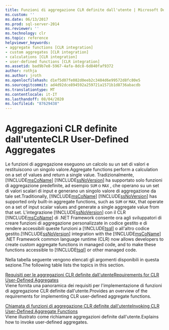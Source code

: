 ```yaml
---
title: Funzioni di aggregazione CLR definite dall'utente | Microsoft Docs
ms.custom: ''
ms.date: 06/13/2017
ms.prod: sql-server-2014
ms.reviewer: ''
ms.technology: clr
ms.topic: reference
helpviewer_keywords:
- aggregate functions [CLR integration]
- custom aggregates [CLR integration]
- calculations [CLR integration]
- user-defined functions [CLR integration]
ms.assetid: bad9b7e8-5967-4afa-8dc8-6d840faf9372
author: rothja
ms.author: jroth
ms.openlocfilehash: d1ef5d07fe082d0eeb2c3484d6e99572d8fc80e5
ms.sourcegitcommit: ad4d92dce894592a259721a1571b1d8736abacdb
ms.translationtype: MT
ms.contentlocale: it-IT
ms.lasthandoff: 08/04/2020
ms.locfileid: "87629438"
---
```

# <a name="clr-user-defined-aggregates"></a><span data-ttu-id="98c4b-102">Aggregazioni CLR definite dall'utente</span><span class="sxs-lookup"><span data-stu-id="98c4b-102">CLR User-Defined Aggregates</span></span>
  <span data-ttu-id="98c4b-103">Le funzioni di aggregazione eseguono un calcolo su un set di valori e restituiscono un singolo valore.</span><span class="sxs-lookup"><span data-stu-id="98c4b-103">Aggregate functions perform a calculation on a set of values and return a single value.</span></span> <span data-ttu-id="98c4b-104">Tradizionalmente, [!INCLUDE[msCoName](../../includes/msconame-md.md)] [!INCLUDE[ssNoVersion](../../includes/ssnoversion-md.md)] ha supportato solo funzioni di aggregazione predefinite, ad esempio `SUM` o `MAX` , che operano su un set di valori scalari di input e generano un singolo valore di aggregazione da tale set.</span><span class="sxs-lookup"><span data-stu-id="98c4b-104">Traditionally, [!INCLUDE[msCoName](../../includes/msconame-md.md)] [!INCLUDE[ssNoVersion](../../includes/ssnoversion-md.md)] has supported only built-in aggregate functions, such as `SUM` or `MAX`, that operate on a set of input scalar values and generate a single aggregate value from that set.</span></span> <span data-ttu-id="98c4b-105">L'integrazione [!INCLUDE[ssNoVersion](../../includes/ssnoversion-md.md)] con il CLR [!INCLUDE[msCoName](../../includes/msconame-md.md)] di .NET Framework consente ora agli sviluppatori di creare funzioni di aggregazione personalizzate in codice gestito e di rendere accessibili queste funzioni a [!INCLUDE[tsql](../../includes/tsql-md.md)] o all'altro codice gestito.</span><span class="sxs-lookup"><span data-stu-id="98c4b-105">[!INCLUDE[ssNoVersion](../../includes/ssnoversion-md.md)] integration with the [!INCLUDE[msCoName](../../includes/msconame-md.md)] .NET Framework common language runtime (CLR) now allows developers to create custom aggregate functions in managed code, and to make these functions accessible to [!INCLUDE[tsql](../../includes/tsql-md.md)] or other managed code.</span></span>  
  
 <span data-ttu-id="98c4b-106">Nella tabella seguente vengono elencati gli argomenti disponibili in questa sezione.</span><span class="sxs-lookup"><span data-stu-id="98c4b-106">The following table lists the topics in this section.</span></span>  
  
 [<span data-ttu-id="98c4b-107">Requisiti per le aggregazioni CLR definite dall'utente</span><span class="sxs-lookup"><span data-stu-id="98c4b-107">Requirements for CLR User-Defined Aggregates</span></span>](clr-user-defined-aggregates-requirements.md)  
 <span data-ttu-id="98c4b-108">Viene fornita una panoramica dei requisiti per l'implementazione di funzioni di aggregazione CLR definite dall'utente.</span><span class="sxs-lookup"><span data-stu-id="98c4b-108">Provides an overview of the requirements for implementing CLR user-defined aggregate functions.</span></span>  
  
 [<span data-ttu-id="98c4b-109">Chiamata di funzioni di aggregazione CLR definite dall'utente</span><span class="sxs-lookup"><span data-stu-id="98c4b-109">Invoking CLR User-Defined Aggregate Functions</span></span>](clr-user-defined-aggregate-invoking-functions.md)  
 <span data-ttu-id="98c4b-110">Viene illustrato come richiamare aggregazioni definite dall'utente.</span><span class="sxs-lookup"><span data-stu-id="98c4b-110">Explains how to invoke user-defined aggregates.</span></span>  
  
  
